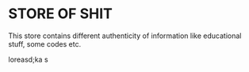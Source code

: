 # STORE OF SHIT

This store contains different authenticity of information like educational stuff, some codes etc.


loreasd;ka
s
